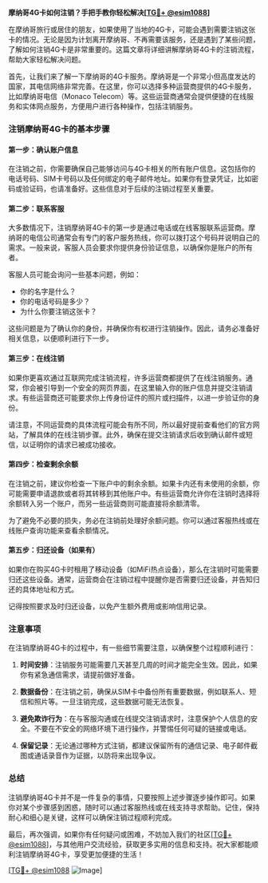**摩纳哥4G卡如何注销？手把手教你轻松解决[[TG💪+ @esim1088](https://t.me/s/esim1088)]**

在摩纳哥旅行或居住的朋友，如果使用了当地的4G卡，可能会遇到需要注销这张卡的情况。无论是因为计划离开摩纳哥、不再需要该服务，还是遇到了某些问题，了解如何注销4G卡是非常重要的。这篇文章将详细讲解摩纳哥4G卡的注销流程，帮助大家轻松解决问题。

首先，让我们来了解一下摩纳哥的4G卡服务。摩纳哥是一个非常小但高度发达的国家，其电信网络非常完善。在这里，你可以选择多种运营商提供的4G卡服务，比如摩纳哥电信（Monaco Telecom）等。这些运营商通常会提供便捷的在线服务和实体网点服务，方便用户进行各种操作，包括注销服务。

### 注销摩纳哥4G卡的基本步骤

#### 第一步：确认账户信息
在注销之前，你需要确保自己能够访问与4G卡相关的所有账户信息。这包括你的电话号码、SIM卡号码以及任何绑定的电子邮件地址。如果你有登录凭证，比如密码或验证码，也请准备好。这些信息对于后续的注销过程至关重要。

#### 第二步：联系客服
大多数情况下，注销摩纳哥4G卡的第一步是通过电话或在线客服联系运营商。摩纳哥的电信公司通常会有专门的客户服务热线，你可以拨打这个号码并说明自己的需求。一般来说，客服人员会要求你提供身份验证信息，以确保你是账户的所有者。

客服人员可能会询问一些基本问题，例如：
- 你的名字是什么？
- 你的电话号码是多少？
- 为什么你要注销这张卡？

这些问题是为了确认你的身份，并确保你有权进行注销操作。因此，请务必准备好相关信息，以便顺利进行下一步。

#### 第三步：在线注销
如果你更喜欢通过互联网完成注销流程，许多运营商都提供了在线注销服务。通常，你会被引导到一个安全的网页界面，在这里输入你的账户信息并提交注销请求。有些运营商还可能要求你上传身份证件的照片或扫描件，以进一步验证你的身份。

请注意，不同运营商的具体流程可能会有所不同，所以最好提前查看他们的官方网站，了解具体的在线注销步骤。此外，确保在提交注销请求后收到确认邮件或短信，以证明你的请求已被成功接收。

#### 第四步：检查剩余余额
在注销之前，建议你检查一下账户中的剩余余额。如果卡内还有未使用的余额，你可能需要申请退款或者将其转移到其他账户中。有些运营商允许你在注销时选择将余额转入另一个账户，而另一些运营商则可能直接将余额清零。

为了避免不必要的损失，务必在注销前处理好余额问题。你可以通过客服热线或在线账户查询功能来查看余额情况。

#### 第五步：归还设备（如果有）
如果你在购买4G卡时租用了移动设备（如MiFi热点设备），那么在注销时可能需要归还这些设备。通常，运营商会在注销过程中提醒你是否需要归还设备，并告知归还的具体地址和方式。

记得按照要求及时归还设备，以免产生额外费用或影响信用记录。

### 注意事项
在注销摩纳哥4G卡的过程中，有一些细节需要注意，以确保整个过程顺利进行：

1. **时间安排**：注销服务可能需要几天甚至几周的时间才能完全生效。因此，如果你有紧急通信需求，请提前做好准备。
   
2. **数据备份**：在注销之前，确保从SIM卡中备份所有重要数据，例如联系人、短信和照片等。一旦注销完成，这些数据可能无法恢复。

3. **避免欺诈行为**：在与客服沟通或在线提交注销请求时，注意保护个人信息的安全。不要在不安全的网络环境下进行操作，并警惕任何可疑的链接或电话。

4. **保留记录**：无论通过哪种方式注销，都建议保留所有的通信记录、电子邮件截图或通话录音作为证据，以防将来出现争议。

### 总结
注销摩纳哥4G卡并不是一件复杂的事情，只要按照上述步骤逐步操作即可。如果你对某个步骤感到困惑，随时可以通过客服热线或在线支持寻求帮助。记住，保持耐心和细心是关键，这样可以确保注销过程顺利完成。

最后，再次强调，如果你有任何疑问或困难，不妨加入我们的社区[[TG💪+ @esim1088](https://t.me/s/esim1088)]，与其他用户交流经验，获取更多实用的信息和支持。祝大家都能顺利注销摩纳哥4G卡，享受更加便捷的生活！

[[TG💪+ @esim1088](https://t.me/s/esim1088) ![Image](https://i.postimg.cc/4NQfJmqS/Snipaste-2025-05-13-00-14-12.png)]